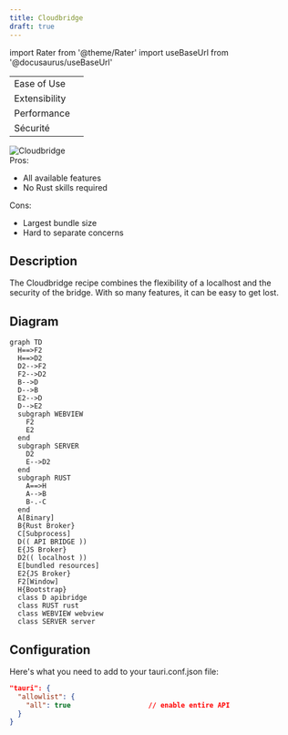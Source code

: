 ```yaml
---
title: Cloudbridge
draft: true
---
```


import Rater from '@theme/Rater'
import useBaseUrl from '@docusaurus/useBaseUrl'

<div className="row">
  <div className="col col--4">
    <table>
      <tr>
        <td>Ease of Use</td>
        <td><Rater value="1"/></td>
      </tr>
      <tr>
        <td>Extensibility</td>
        <td><Rater value="5"/></td>
      </tr>
      <tr>
        <td>Performance</td>
        <td><Rater value="3"/></td>
      </tr>
      <tr>
        <td>Sécurité</td>
        <td><Rater value="2"/></td>
      </tr>
    </table>
  </div>
  <div className="col col--4 pattern-logo">
    <img src={useBaseUrl('img/recipes/Cloudbridge.svg')} alt="Cloudbridge" />
  </div>
    <div className="col col--4">
    Pros:
    <ul>
      <li>All available features</li>
      <li>No Rust skills required</li>
    </ul>
    Cons:
    <ul>
      <li>Largest bundle size</li>
      <li>Hard to separate concerns</li>
    </ul>
  </div>
</div>

## Description

The Cloudbridge recipe combines the flexibility of a localhost and the security of the bridge. With so many features, it can be easy to get lost.

## Diagram

```mermaid
graph TD
  H==>F2
  H==>D2
  D2-->F2
  F2-->D2
  B-->D
  D-->B
  E2-->D
  D-->E2
  subgraph WEBVIEW
    F2
    E2
  end
  subgraph SERVER
    D2
    E-->D2
  end
  subgraph RUST
    A==>H
    A-->B
    B-.-C
  end
  A[Binary]
  B{Rust Broker}
  C[Subprocess]
  D(( API BRIDGE ))
  E{JS Broker}
  D2(( localhost ))
  E[bundled resources]
  E2{JS Broker}
  F2[Window]
  H{Bootstrap}
  class D apibridge
  class RUST rust
  class WEBVIEW webview
  class SERVER server
```

## Configuration

Here's what you need to add to your tauri.conf.json file:

```json
"tauri": {
  "allowlist": {
    "all": true                   // enable entire API
  }
}
```
